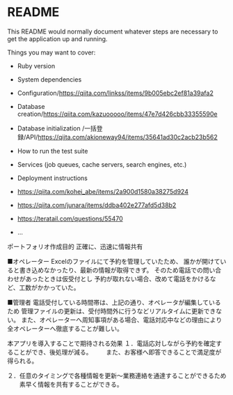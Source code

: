 # README

This README would normally document whatever steps are necessary to get the
application up and running.

Things you may want to cover:

* Ruby version

* System dependencies

* Configuration/https://qiita.com/linkss/items/9b005ebc2ef81a39afa2

* Database creation/https://qiita.com/kazuooooo/items/47e7d426cbb33355590e

* Database initialization /一括登録/API/https://qiita.com/akioneway94/items/35641ad30c2acb23b562

* How to run the test suite

* Services (job queues, cache servers, search engines, etc.)

* Deployment instructions
* https://qiita.com/kohei_abe/items/2a900d1580a38275d924
* https://qiita.com/junara/items/ddba402e277afd5d38b2
* https://teratail.com/questions/55470
* ...

ポートフォリオ作成目的
正確に、迅速に情報共有

■オペレーター
Excelのファイルにて予約を管理していたため、
誰かが開けていると書き込めなかったり、最新の情報が取得できず。
そのため電話での問い合わせがあったときは仮受付とし
予約が取れない場合、改めて電話をかけるなど、工数がかかっていた。

■管理者
電話受付している時間帯は、上記の通り、オペレータが編集しているため
管理ファイルの更新は、受付時間外に行うなどリアルタイムに更新できない。
また、オペレーターへ周知事項がある場合、電話対応中などの理由により
全オペレーターへ徹底することが難しい。


本アプリを導入することで期待される効果
１．電話応対しながら予約を確定することができ、後処理が減る。
　　また、お客様へ即答できることで満足度が得られる。

２．任意のタイミングで各種情報を更新～業務連絡を通達することができるため
　　素早く情報を共有することができる。